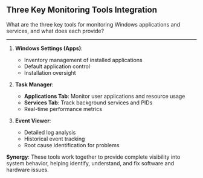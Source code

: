 ## Three Key Monitoring Tools Integration

What are the three key tools for monitoring Windows applications and services, and what does each provide?

---

1. **Windows Settings (Apps)**:
   - Inventory management of installed applications
   - Default application control
   - Installation oversight

2. **Task Manager**:
   - **Applications Tab**: Monitor user applications and resource usage
   - **Services Tab**: Track background services and PIDs
   - Real-time performance metrics

3. **Event Viewer**:
   - Detailed log analysis
   - Historical event tracking
   - Root cause identification for problems

**Synergy**: These tools work together to provide complete visibility into system behavior, helping identify, understand, and fix software and hardware issues.


